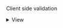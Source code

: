 Client side validation
<details>
<summary>View</summary>
@using (Html.BeginForm(actionName: "AddCustomer", controllerName: "Home", method: FormMethod.Post))
    {
        <div class="row">
            <div class="col-lg-2">
                @Html.LabelFor(m => m.customer.CustomerName)
            </div>
            <div class="col-lg-2">
                @Html.TextBoxFor(m => m.customer.CustomerName, "", new { id = "CustomerName" })
            </div>
        </div>
        <div class="row">
            <div class="col-lg-4">
                @Html.ValidationMessageFor(m => m.customer.CustomerName, "", new { @class = "text-danger" })
            </div>
        </div>
        (...)
    }
</detail>
	
<picture>
 <source media="(prefers-color-scheme: dark)" srcset="YOUR-DARKMODE-IMAGE">
 <source media="(prefers-color-scheme: light)" srcset="YOUR-LIGHTMODE-IMAGE">
 <img alt="YOUR-ALT-TEXT" src="FormShowingValidationMessage.png">
</picture>